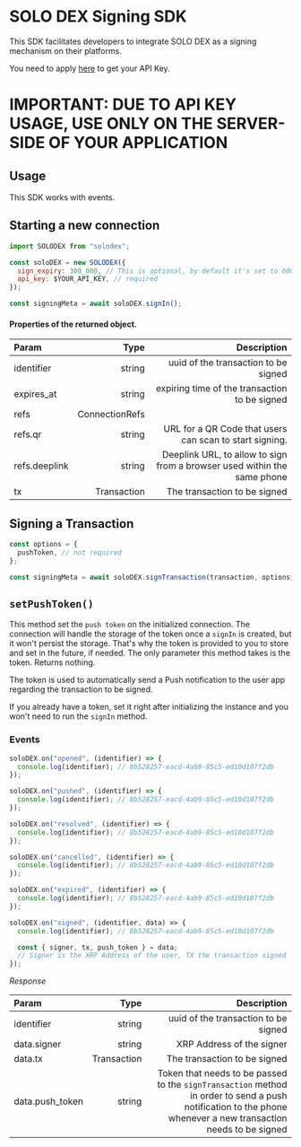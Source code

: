# SOLO DEX Signing SDK

This SDK facilitates developers to integrate SOLO DEX as a signing mechanism on their platforms.

You need to apply [here](https://typeform.com) to get your API Key.

# IMPORTANT: DUE TO API KEY USAGE, USE ONLY ON THE SERVER-SIDE OF YOUR APPLICATION

## Usage

This SDK works with events.

## Starting a new connection

```js
import SOLODEX from "solodex";

const soloDEX = new SOLODEX({
  sign_expiry: 300_000, // This is optional, by default it's set to 600,000 ms (10 minutes)
  api_key: $YOUR_API_KEY, // required
});

const signingMeta = await soloDEX.signIn();
```

#### Properties of the returned object.

| Param         |           Type |                                                              Description |
| :------------ | -------------: | -----------------------------------------------------------------------: |
| identifier    |         string |                                     uuid of the transaction to be signed |
| expires_at    |         string |                            expiring time of the transaction to be signed |
| refs          | ConnectionRefs |                                                                          |
| refs.qr       |         string |                  URL for a QR Code that users can scan to start signing. |
| refs.deeplink |         string | Deeplink URL, to allow to sign from a browser used within the same phone |
| tx            |    Transaction |                                             The transaction to be signed |

## Signing a Transaction

```js
const options = {
  pushToken, // not required
};

const signingMeta = await soloDEX.signTransaction(transaction, options);
```

## `setPushToken()`

This method set the `push token` on the initialized connection. The connection will handle the storage of the token once a `signIn` is created, but it won't persist the storage.
That's why the token is provided to you to store and set in the future, if needed. The only parameter this method takes is the token. Returns nothing.

The token is used to automatically send a Push notification to the user app regarding the transaction to be signed.

If you already have a token, set it right after initializing the instance and you won't need to run the `signIn` method.

### Events

```js
soloDEX.on("opened", (identifier) => {
  console.log(identifier); // 8b528257-eacd-4ab9-85c5-ed10d107f2db
});

soloDEX.on("pushed", (identifier) => {
  console.log(identifier); // 8b528257-eacd-4ab9-85c5-ed10d107f2db
});

soloDEX.on("resolved", (identifier) => {
  console.log(identifier); // 8b528257-eacd-4ab9-85c5-ed10d107f2db
});

soloDEX.on("cancelled", (identifier) => {
  console.log(identifier); // 8b528257-eacd-4ab9-85c5-ed10d107f2db
});

soloDEX.on("expired", (identifier) => {
  console.log(identifier); // 8b528257-eacd-4ab9-85c5-ed10d107f2db
});

soloDEX.on("signed", (identifier, data) => {
  console.log(identifier); // 8b528257-eacd-4ab9-85c5-ed10d107f2db

  const { signer, tx, push_token } = data;
  // Signer is the XRP Address of the user, TX the transaction signed
});
```

_Response_

| Param           |        Type |                                                                                                                                                   Description |
| :-------------- | ----------: | ------------------------------------------------------------------------------------------------------------------------------------------------------------: |
| identifier      |      string |                                                                                                                          uuid of the transaction to be signed |
| data.signer     |      string |                                                                                                                                     XRP Address of the signer |
| data.tx         | Transaction |                                                                                                                                  The transaction to be signed |
| data.push_token |      string | Token that needs to be passed to the `signTransaction` method in order to send a push notification to the phone whenever a new transaction needs to be signed |
